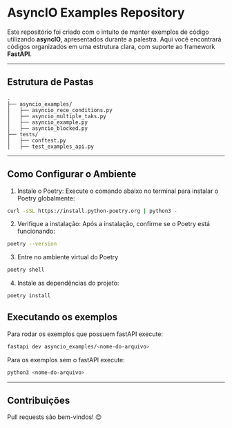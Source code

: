 # AsyncIO Examples Repository

Este repositório foi criado com o intuito de manter exemplos de código utilizando **asyncIO**, apresentados durante a palestra. Aqui você encontrará códigos organizados em uma estrutura clara, com suporte ao framework **FastAPI**.

---

## Estrutura de Pastas

```plaintext
.
├── asyncio_examples/
│   ├── asyncio_rece_conditions.py
│   ├── asyncio_multiple_taks.py
│   ├── asyncio_example.py
│   ├── asyncio_blocked.py
├── tests/
│   ├── conftest.py  
│   ├── test_examples_api.py
```

---

## Como Configurar o Ambiente

1. Instale o Poetry: Execute o comando abaixo no terminal para instalar o Poetry globalmente:

```bash
curl -sSL https://install.python-poetry.org | python3 -
```

2. Verifique a instalação: Após a instalação, confirme se o Poetry está funcionando:

```bash
poetry --version
```

3. Entre no ambiente virtual do Poetry

```bash
poetry shell
```

4. Instale as dependências do projeto:

```bash
poetry install
```

## Executando os exemplos

Para rodar os exemplos que possuem fastAPI execute:

```bash
fastapi dev asyncio_examples/<nome-do-arquivo>
```

Para os exemplos sem o fastAPI execute:

```bash
python3 <nome-do-arquivo>
```

---

## Contribuições
Pull requests são bem-vindos! 😊